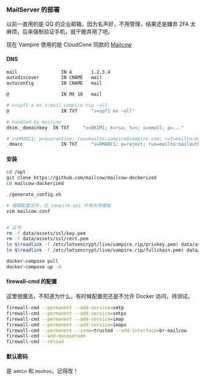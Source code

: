 ### MailServer 的部署

以前一直用的是 QQ 的企业邮箱，因为名声好，不用管理，结果还是嫌弃 2FA 太麻烦，后来强制验证手机，就干脆弃用了吧。

现在 Vampire 使用的是 CloudCone 同款的 [Mailcow](https://mailcow.github.io/mailcow-dockerized-docs/prerequisite-system/)

#### DNS

```bash
mail                IN A       1.2.3.4
autodiscover        IN CNAME   mail
autoconfig          IN CNAME   mail

@                   IN MX 10   mail

# v=spf1 a mx a:mail.vampire.rip ~all
@                   IN TXT     "v=spf1 mx ~all"

# handled by mailcow
dkim._domainkey  IN TXT     "v=DKIM1; k=rsa; t=s; s=email; p=..."

# v=DMARC1; p=quarantine; rua=mailto:vampire@vampire.com; ruf=mailto:mail-abuse@vampire.rip; rf=afrf; sp=none; fo=1; pct=25; adkim=r; aspf=s
_dmarc              IN TXT     "v=DMARC1; p=reject; rua=mailto:mailauth-reports@example.org"
```

#### 安装

```bash
cd /opt
git clone https://github.com/mailcow/mailcow-dockerized
cd mailcow-dockerized

./generate_config.sh

# 编辑配置文件，在 vampire-api 中有所用模板
vim mailcow.conf
```

```bash

# 证书
rm -f data/assets/ssl/key.pem
rm -f data/assets/ssl/cert.pem
ln $(readlink -f /etc/letsencrypt/live/vampire.rip/privkey.pem) data/assets/ssl/key.pem
ln $(readlink -f /etc/letsencrypt/live/vampire.rip/fullchain.pem) data/assets/ssl/cert.pem

docker-compose pull
docker-compose up -d
```

#### firewall-cmd 的配置

这里很魔法，不知道为什么，有时候配置完还是不允许 Docker 访问，待测试。

```bash
firewall-cmd --permanent --add-service=smtp
firewall-cmd --permanent --add-service=smtps
firewall-cmd --permanent --add-service=imap
firewall-cmd --permanent --add-service=imaps
firewall-cmd --permanent --zone=trusted --add-interface=br-mailcow
firewall-cmd --add-masquerade
firewall-cmd --reload
```

#### 默认密码

是 `admin` 和 `moohoo`，记得改！